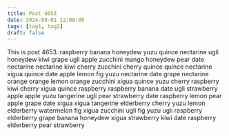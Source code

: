 ```yaml
---
title: Post 4653
date: 2024-09-01 12:00:00
tags: [tag1, tag2]
draft: false
---
```

This is post 4653.
raspberry
banana
honeydew
yuzu
quince
nectarine
ugli
honeydew
kiwi
grape
ugli
apple
zucchini
mango
honeydew
pear
date
nectarine
nectarine
kiwi
cherry
zucchini
cherry
quince
quince
nectarine
xigua
quince
date
apple
lemon
fig
yuzu
nectarine
date
grape
nectarine
orange
orange
lemon
orange
zucchini
xigua
quince
yuzu
cherry
raspberry
kiwi
cherry
xigua
quince
raspberry
raspberry
banana
date
ugli
strawberry
apple
apple
yuzu
tangerine
ugli
pear
strawberry
date
raspberry
lemon
pear
apple
grape
date
xigua
xigua
tangerine
elderberry
cherry
yuzu
lemon
elderberry
watermelon
fig
xigua
zucchini
ugli
fig
yuzu
ugli
raspberry
elderberry
grape
banana
honeydew
xigua
strawberry
kiwi
date
raspberry
elderberry
pear
strawberry
